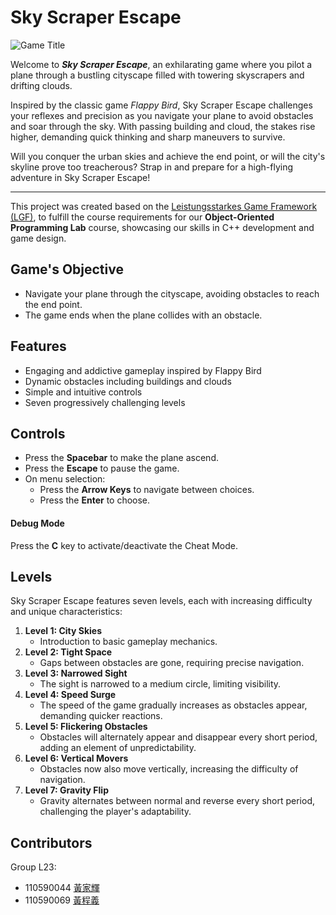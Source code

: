 # Sky Scraper Escape  

![Game Title](https://github.com/Zocke07/Sky-Scraper-Escape/assets/91361456/5fce7cd6-f2d0-487c-9eed-3c5d36a9cf5a)  

Welcome to ***Sky Scraper Escape***, an exhilarating game where you pilot a plane through a bustling cityscape filled with towering skyscrapers and drifting clouds.  

Inspired by the classic game *Flappy Bird*, Sky Scraper Escape challenges your reflexes and precision as you navigate your plane to avoid obstacles and soar through the sky. With passing building and cloud, the stakes rise higher, demanding quick thinking and sharp maneuvers to survive.  

Will you conquer the urban skies and achieve the end point, or will the city's skyline prove too treacherous? Strap in and prepare for a high-flying adventure in Sky Scraper Escape!  

---  

This project was created based on the [Leistungsstarkes Game Framework (LGF)](https://github.com/ntut-xuan/LeistungsstarkesGameFramework), to fulfill the course requirements for our **Object-Oriented Programming Lab** course, showcasing our skills in C++ development and game design. 


## Game's Objective  

- Navigate your plane through the cityscape, avoiding obstacles to reach the end point.
- The game ends when the plane collides with an obstacle.


## Features  

- Engaging and addictive gameplay inspired by Flappy Bird
- Dynamic obstacles including buildings and clouds
- Simple and intuitive controls
- Seven progressively challenging levels


## Controls

- Press the **Spacebar** to make the plane ascend.
- Press the **Escape** to pause the game.
- On menu selection:
  - Press the **Arrow Keys** to navigate between choices.
  - Press the **Enter** to choose.

#### Debug Mode  

Press the **C** key to activate/deactivate the Cheat Mode.


## Levels  

Sky Scraper Escape features seven levels, each with increasing difficulty and unique characteristics:  

1. **Level 1: City Skies**
   - Introduction to basic gameplay mechanics.
2. **Level 2: Tight Space**
   - Gaps between obstacles are gone, requiring precise navigation.
3. **Level 3: Narrowed Sight**
   - The sight is narrowed to a medium circle, limiting visibility.
4. **Level 4: Speed Surge**
   - The speed of the game gradually increases as obstacles appear, demanding quicker reactions.
5. **Level 5: Flickering Obstacles**
   - Obstacles will alternately appear and disappear every short period, adding an element of unpredictability.
6. **Level 6: Vertical Movers**
   - Obstacles now also move vertically, increasing the difficulty of navigation.
7. **Level 7: Gravity Flip**
   - Gravity alternates between normal and reverse every short period, challenging the player's adaptability.


## Contributors  

Group L23: 

- 110590044 [黃家輝](https://github.com/Zocke07)
- 110590069 [黃程義](https://github.com/LoDa02)
